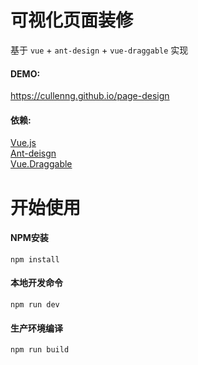 # 可视化页面装修
基于 ```vue``` + ```ant-design``` + ```vue-draggable``` 实现


#### DEMO:
https://cullenng.github.io/page-design

#### 依赖:  
[Vue.js](https://cn.vuejs.org/)  
[Ant-deisgn](https://antdv.com/)  
[Vue.Draggable](https://github.com/SortableJS/Vue.Draggable)  


# 开始使用

#### NPM安装
```
npm install
```

#### 本地开发命令
```
npm run dev
```

#### 生产环境编译
```
npm run build
```
